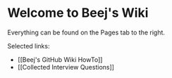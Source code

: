 # Welcome to Beej's Wiki

Everything can be found on the Pages tab to the right.

Selected links:

* [[Beej's GitHub Wiki HowTo]]
* [[Collected Interview Questions]]

